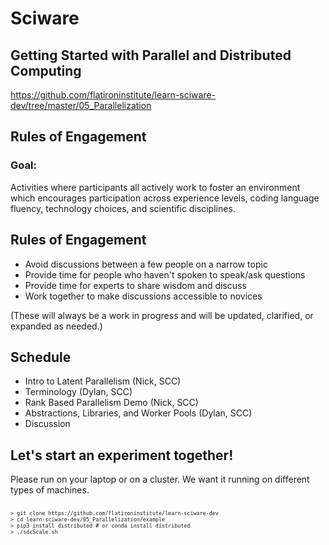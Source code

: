 # Sciware

## Getting Started with Parallel and Distributed Computing

https://github.com/flatironinstitute/learn-sciware-dev/tree/master/05_Parallelization


## Rules of Engagement

### Goal: 

Activities where participants all actively work to foster an environment which encourages participation across experience levels, coding language fluency, technology choices, and scientific disciplines.


## Rules of Engagement

- Avoid discussions between a few people on a narrow topic
- Provide time for people who haven't spoken to speak/ask questions
- Provide time for experts to share wisdom and discuss 
- Work together to make discussions accessible to novices

(These will always be a work in progress and will be updated, clarified, or expanded as needed.)


## Schedule

- Intro to Latent Parallelism (Nick, SCC)
- Terminology (Dylan, SCC)
- Rank Based Parallelism Demo (Nick, SCC)
- Abstractions, Libraries, and Worker Pools (Dylan, SCC)
- Discussion


## Let's start an experiment together!

Please run on your laptop or on a cluster. We want it running on different types of machines.

<pre><code style="font-size:60%">
> git clone https://github.com/flatironinstitute/learn-sciware-dev
> cd learn-sciware-dev/05_Parallelization/example
> pip3 install distributed # or conda install distributed
> ./sdcScale.sh
</code></pre>
